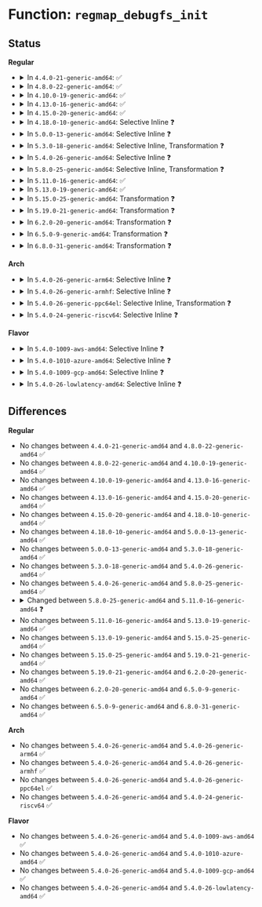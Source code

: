 # Function: <code>regmap_debugfs_init</code>

## Status
<b>Regular</b>
<ul>
<li>
<details>
<summary>In <code>4.4.0-21-generic-amd64</code>: ✅</summary>

```c
void regmap_debugfs_init(struct regmap * map, const char * name)
```

```json
{
  "name": "regmap_debugfs_init",
  "collision_type": "Unique Global",
  "inline_type": "No",
  "funcs": [
    {
      "addr": 18446744071584522848,
      "name": "regmap_debugfs_init",
      "external": true,
      "loc": "drivers/base/regmap/regmap-debugfs.c:549",
      "file": "drivers/base/regmap/regmap-debugfs.c",
      "inline": "seen, unknown",
      "caller_inline": [],
      "caller_func": [
        "drivers/base/regmap/regmap.c:regmap_attach_dev",
        "drivers/base/regmap/regmap.c:regmap_reinit_cache",
        "drivers/base/regmap/regmap-debugfs.c:regmap_debugfs_initcall"
      ]
    }
  ],
  "symbols": [
    {
      "addr": 18446744071584522848,
      "name": "regmap_debugfs_init",
      "section": ".text",
      "bind": "STB_GLOBAL",
      "size": 737
    }
  ]
}
```
</details>
</li>
<li>
<details>
<summary>In <code>4.8.0-22-generic-amd64</code>: ✅</summary>

```c
void regmap_debugfs_init(struct regmap * map, const char * name)
```

```json
{
  "name": "regmap_debugfs_init",
  "collision_type": "Unique Global",
  "inline_type": "No",
  "funcs": [
    {
      "addr": 18446744071584869888,
      "name": "regmap_debugfs_init",
      "external": true,
      "loc": "drivers/base/regmap/regmap-debugfs.c:516",
      "file": "drivers/base/regmap/regmap-debugfs.c",
      "inline": "seen, unknown",
      "caller_inline": [],
      "caller_func": [
        "drivers/base/regmap/regmap.c:regmap_reinit_cache",
        "drivers/base/regmap/regmap.c:regmap_attach_dev",
        "drivers/base/regmap/regmap-debugfs.c:regmap_debugfs_initcall"
      ]
    }
  ],
  "symbols": [
    {
      "addr": 18446744071584869888,
      "name": "regmap_debugfs_init",
      "section": ".text",
      "bind": "STB_GLOBAL",
      "size": 740
    }
  ]
}
```
</details>
</li>
<li>
<details>
<summary>In <code>4.10.0-19-generic-amd64</code>: ✅</summary>

```c
void regmap_debugfs_init(struct regmap * map, const char * name)
```

```json
{
  "name": "regmap_debugfs_init",
  "collision_type": "Unique Global",
  "inline_type": "No",
  "funcs": [
    {
      "addr": 18446744071585063440,
      "name": "regmap_debugfs_init",
      "external": true,
      "loc": "drivers/base/regmap/regmap-debugfs.c:526",
      "file": "drivers/base/regmap/regmap-debugfs.c",
      "inline": "seen, unknown",
      "caller_inline": [],
      "caller_func": [
        "drivers/base/regmap/regmap.c:regmap_reinit_cache",
        "drivers/base/regmap/regmap.c:regmap_attach_dev",
        "drivers/base/regmap/regmap-debugfs.c:regmap_debugfs_initcall"
      ]
    }
  ],
  "symbols": [
    {
      "addr": 18446744071585063440,
      "name": "regmap_debugfs_init",
      "section": ".text",
      "bind": "STB_GLOBAL",
      "size": 740
    }
  ]
}
```
</details>
</li>
<li>
<details>
<summary>In <code>4.13.0-16-generic-amd64</code>: ✅</summary>

```c
void regmap_debugfs_init(struct regmap * map, const char * name)
```

```json
{
  "name": "regmap_debugfs_init",
  "collision_type": "Unique Global",
  "inline_type": "No",
  "funcs": [
    {
      "addr": 18446744071585145872,
      "name": "regmap_debugfs_init",
      "external": true,
      "loc": "drivers/base/regmap/regmap-debugfs.c:526",
      "file": "drivers/base/regmap/regmap-debugfs.c",
      "inline": "seen, unknown",
      "caller_inline": [],
      "caller_func": [
        "drivers/base/regmap/regmap.c:regmap_reinit_cache",
        "drivers/base/regmap/regmap.c:regmap_attach_dev",
        "drivers/base/regmap/regmap-debugfs.c:regmap_debugfs_initcall"
      ]
    }
  ],
  "symbols": [
    {
      "addr": 18446744071585145872,
      "name": "regmap_debugfs_init",
      "section": ".text",
      "bind": "STB_GLOBAL",
      "size": 751
    }
  ]
}
```
</details>
</li>
<li>
<details>
<summary>In <code>4.15.0-20-generic-amd64</code>: ✅</summary>

```c
void regmap_debugfs_init(struct regmap * map, const char * name)
```

```json
{
  "name": "regmap_debugfs_init",
  "collision_type": "Unique Global",
  "inline_type": "No",
  "funcs": [
    {
      "addr": 18446744071585572800,
      "name": "regmap_debugfs_init",
      "external": true,
      "loc": "drivers/base/regmap/regmap-debugfs.c:526",
      "file": "drivers/base/regmap/regmap-debugfs.c",
      "inline": "seen, unknown",
      "caller_inline": [],
      "caller_func": [
        "drivers/base/regmap/regmap.c:regmap_reinit_cache",
        "drivers/base/regmap/regmap.c:regmap_attach_dev",
        "drivers/base/regmap/regmap-debugfs.c:regmap_debugfs_initcall"
      ]
    }
  ],
  "symbols": [
    {
      "addr": 18446744071585572800,
      "name": "regmap_debugfs_init",
      "section": ".text",
      "bind": "STB_GLOBAL",
      "size": 754
    }
  ]
}
```
</details>
</li>
<li>
<details>
<summary>In <code>4.18.0-10-generic-amd64</code>: Selective Inline ❓</summary>

```c
void regmap_debugfs_init(struct regmap * map, const char * name)
```

```json
{
  "name": "regmap_debugfs_init",
  "collision_type": "Unique Global",
  "inline_type": "Selective",
  "funcs": [
    {
      "addr": 18446744071585816848,
      "name": "regmap_debugfs_init",
      "external": true,
      "loc": "drivers/base/regmap/regmap-debugfs.c:531",
      "file": "drivers/base/regmap/regmap-debugfs.c",
      "inline": "not declared, inlined",
      "caller_inline": [],
      "caller_func": [
        "drivers/base/regmap/regmap.c:regmap_reinit_cache",
        "drivers/base/regmap/regmap.c:__regmap_init",
        "drivers/base/regmap/regmap.c:regmap_attach_dev",
        "drivers/base/regmap/regmap-debugfs.c:regmap_debugfs_initcall"
      ]
    }
  ],
  "symbols": [
    {
      "addr": 18446744071585816848,
      "name": "regmap_debugfs_init",
      "section": ".text",
      "bind": "STB_GLOBAL",
      "size": 935
    }
  ]
}
```
</details>
</li>
<li>
<details>
<summary>In <code>5.0.0-13-generic-amd64</code>: Selective Inline ❓</summary>

```c
void regmap_debugfs_init(struct regmap * map, const char * name)
```

```json
{
  "name": "regmap_debugfs_init",
  "collision_type": "Unique Global",
  "inline_type": "Selective",
  "funcs": [
    {
      "addr": 18446744071585950800,
      "name": "regmap_debugfs_init",
      "external": true,
      "loc": "drivers/base/regmap/regmap-debugfs.c:521",
      "file": "drivers/base/regmap/regmap-debugfs.c",
      "inline": "not declared, inlined",
      "caller_inline": [],
      "caller_func": [
        "drivers/base/regmap/regmap.c:regmap_reinit_cache",
        "drivers/base/regmap/regmap.c:__regmap_init",
        "drivers/base/regmap/regmap.c:regmap_attach_dev",
        "drivers/base/regmap/regmap-debugfs.c:regmap_debugfs_initcall"
      ]
    }
  ],
  "symbols": [
    {
      "addr": 18446744071585950800,
      "name": "regmap_debugfs_init",
      "section": ".text",
      "bind": "STB_GLOBAL",
      "size": 935
    }
  ]
}
```
</details>
</li>
<li>
<details>
<summary>In <code>5.3.0-18-generic-amd64</code>: Selective Inline, Transformation ❓</summary>

```c
void regmap_debugfs_init(struct regmap * map, const char * name)
```

```json
{
  "name": "regmap_debugfs_init",
  "collision_type": "Unique Global",
  "inline_type": "Selective",
  "funcs": [
    {
      "addr": 18446744071586192971,
      "name": "regmap_debugfs_init",
      "external": true,
      "loc": "drivers/base/regmap/regmap-debugfs.c:535",
      "file": "drivers/base/regmap/regmap-debugfs.c",
      "inline": "not declared, inlined",
      "caller_inline": [],
      "caller_func": [
        "drivers/base/regmap/regmap.c:regmap_reinit_cache",
        "drivers/base/regmap/regmap.c:__regmap_init",
        "drivers/base/regmap/regmap.c:regmap_attach_dev",
        "drivers/base/regmap/regmap-debugfs.c:regmap_debugfs_initcall"
      ]
    }
  ],
  "symbols": [
    {
      "addr": 18446744071586194480,
      "name": "regmap_debugfs_init.cold",
      "section": ".text",
      "bind": "STB_LOCAL",
      "size": 47
    },
    {
      "addr": 18446744071586192928,
      "name": "regmap_debugfs_init",
      "section": ".text",
      "bind": "STB_GLOBAL",
      "size": 887
    }
  ]
}
```
</details>
</li>
<li>
<details>
<summary>In <code>5.4.0-26-generic-amd64</code>: Selective Inline ❓</summary>

```c
void regmap_debugfs_init(struct regmap * map, const char * name)
```

```json
{
  "name": "regmap_debugfs_init",
  "collision_type": "Unique Global",
  "inline_type": "Selective",
  "funcs": [
    {
      "addr": 18446744071586341328,
      "name": "regmap_debugfs_init",
      "external": true,
      "loc": "drivers/base/regmap/regmap-debugfs.c:535",
      "file": "drivers/base/regmap/regmap-debugfs.c",
      "inline": "not declared, inlined",
      "caller_inline": [],
      "caller_func": [
        "drivers/base/regmap/regmap.c:regmap_reinit_cache",
        "drivers/base/regmap/regmap.c:__regmap_init",
        "drivers/base/regmap/regmap.c:regmap_attach_dev",
        "drivers/base/regmap/regmap-debugfs.c:regmap_debugfs_initcall"
      ]
    }
  ],
  "symbols": [
    {
      "addr": 18446744071586341328,
      "name": "regmap_debugfs_init",
      "section": ".text",
      "bind": "STB_GLOBAL",
      "size": 868
    }
  ]
}
```
</details>
</li>
<li>
<details>
<summary>In <code>5.8.0-25-generic-amd64</code>: Selective Inline, Transformation ❓</summary>

```c
void regmap_debugfs_init(struct regmap * map, const char * name)
```

```json
{
  "name": "regmap_debugfs_init",
  "collision_type": "Unique Global",
  "inline_type": "Selective",
  "funcs": [
    {
      "addr": 18446744071587110720,
      "name": "regmap_debugfs_init",
      "external": true,
      "loc": "drivers/base/regmap/regmap-debugfs.c:547",
      "file": "drivers/base/regmap/regmap-debugfs.c",
      "inline": "not declared, inlined",
      "caller_inline": [],
      "caller_func": [
        "drivers/base/regmap/regmap.c:regmap_reinit_cache",
        "drivers/base/regmap/regmap.c:__regmap_init",
        "drivers/base/regmap/regmap.c:__regmap_init",
        "drivers/base/regmap/regmap-debugfs.c:regmap_debugfs_initcall"
      ]
    }
  ],
  "symbols": [
    {
      "addr": 18446744071587110720,
      "name": "regmap_debugfs_init.part.0",
      "section": ".text",
      "bind": "STB_LOCAL",
      "size": 796
    },
    {
      "addr": 18446744071587113232,
      "name": "regmap_debugfs_init",
      "section": ".text",
      "bind": "STB_GLOBAL",
      "size": 57
    }
  ]
}
```
</details>
</li>
<li>
<details>
<summary>In <code>5.11.0-16-generic-amd64</code>: ✅</summary>

```c
void regmap_debugfs_init(struct regmap * map)
```

```json
{
  "name": "regmap_debugfs_init",
  "collision_type": "Unique Global",
  "inline_type": "No",
  "funcs": [
    {
      "addr": 18446744071587197696,
      "name": "regmap_debugfs_init",
      "external": true,
      "loc": "drivers/base/regmap/regmap-debugfs.c:546",
      "file": "drivers/base/regmap/regmap-debugfs.c",
      "inline": "seen, unknown",
      "caller_inline": [],
      "caller_func": [
        "drivers/base/regmap/regmap.c:regmap_reinit_cache",
        "drivers/base/regmap/regmap.c:__regmap_init",
        "drivers/base/regmap/regmap-debugfs.c:regmap_debugfs_initcall"
      ]
    }
  ],
  "symbols": [
    {
      "addr": 18446744071587197696,
      "name": "regmap_debugfs_init",
      "section": ".text",
      "bind": "STB_GLOBAL",
      "size": 891
    }
  ]
}
```
</details>
</li>
<li>
<details>
<summary>In <code>5.13.0-19-generic-amd64</code>: ✅</summary>

```c
void regmap_debugfs_init(struct regmap * map)
```

```json
{
  "name": "regmap_debugfs_init",
  "collision_type": "Unique Global",
  "inline_type": "No",
  "funcs": [
    {
      "addr": 18446744071587084944,
      "name": "regmap_debugfs_init",
      "external": true,
      "loc": "drivers/base/regmap/regmap-debugfs.c:546",
      "file": "drivers/base/regmap/regmap-debugfs.c",
      "inline": "seen, unknown",
      "caller_inline": [],
      "caller_func": [
        "drivers/base/regmap/regmap.c:regmap_reinit_cache",
        "drivers/base/regmap/regmap.c:__regmap_init",
        "drivers/base/regmap/regmap-debugfs.c:regmap_debugfs_initcall"
      ]
    }
  ],
  "symbols": [
    {
      "addr": 18446744071587084944,
      "name": "regmap_debugfs_init",
      "section": ".text",
      "bind": "STB_GLOBAL",
      "size": 894
    }
  ]
}
```
</details>
</li>
<li>
<details>
<summary>In <code>5.15.0-25-generic-amd64</code>: Transformation ❓</summary>

```c
void regmap_debugfs_init(struct regmap * map)
```

```json
{
  "name": "regmap_debugfs_init",
  "collision_type": "Unique Global",
  "inline_type": "No",
  "funcs": [
    {
      "addr": 0,
      "name": "regmap_debugfs_init",
      "external": true,
      "loc": "drivers/base/regmap/regmap-debugfs.c:546",
      "file": "drivers/base/regmap/regmap-debugfs.c",
      "inline": "seen, unknown",
      "caller_inline": [],
      "caller_func": [
        "drivers/base/regmap/regmap.c:regmap_reinit_cache",
        "drivers/base/regmap/regmap.c:__regmap_init",
        "drivers/base/regmap/regmap-debugfs.c:regmap_debugfs_initcall"
      ]
    }
  ],
  "symbols": [
    {
      "addr": 18446744071592497941,
      "name": "regmap_debugfs_init.cold",
      "section": ".text",
      "bind": "STB_LOCAL",
      "size": 21
    },
    {
      "addr": 18446744071587656656,
      "name": "regmap_debugfs_init",
      "section": ".text",
      "bind": "STB_GLOBAL",
      "size": 915
    }
  ]
}
```
</details>
</li>
<li>
<details>
<summary>In <code>5.19.0-21-generic-amd64</code>: Transformation ❓</summary>

```c
void regmap_debugfs_init(struct regmap * map)
```

```json
{
  "name": "regmap_debugfs_init",
  "collision_type": "Unique Global",
  "inline_type": "No",
  "funcs": [
    {
      "addr": 0,
      "name": "regmap_debugfs_init",
      "external": true,
      "loc": "drivers/base/regmap/regmap-debugfs.c:546",
      "file": "drivers/base/regmap/regmap-debugfs.c",
      "inline": "seen, unknown",
      "caller_inline": [],
      "caller_func": [
        "drivers/base/regmap/regmap.c:regmap_reinit_cache",
        "drivers/base/regmap/regmap.c:__regmap_init",
        "drivers/base/regmap/regmap-debugfs.c:regmap_debugfs_initcall"
      ]
    }
  ],
  "symbols": [
    {
      "addr": 18446744071594368264,
      "name": "regmap_debugfs_init.cold",
      "section": ".text",
      "bind": "STB_LOCAL",
      "size": 20
    },
    {
      "addr": 18446744071589001840,
      "name": "regmap_debugfs_init",
      "section": ".text",
      "bind": "STB_GLOBAL",
      "size": 1001
    }
  ]
}
```
</details>
</li>
<li>
<details>
<summary>In <code>6.2.0-20-generic-amd64</code>: Transformation ❓</summary>

```c
void regmap_debugfs_init(struct regmap * map)
```

```json
{
  "name": "regmap_debugfs_init",
  "collision_type": "Unique Global",
  "inline_type": "No",
  "funcs": [
    {
      "addr": 0,
      "name": "regmap_debugfs_init",
      "external": true,
      "loc": "drivers/base/regmap/regmap-debugfs.c:546",
      "file": "drivers/base/regmap/regmap-debugfs.c",
      "inline": "seen, unknown",
      "caller_inline": [],
      "caller_func": [
        "drivers/base/regmap/regmap.c:regmap_reinit_cache",
        "drivers/base/regmap/regmap.c:__regmap_init",
        "drivers/base/regmap/regmap-debugfs.c:regmap_debugfs_initcall"
      ]
    }
  ],
  "symbols": [
    {
      "addr": 18446744071596251087,
      "name": "regmap_debugfs_init.cold",
      "section": ".text",
      "bind": "STB_LOCAL",
      "size": 20
    },
    {
      "addr": 18446744071590524752,
      "name": "regmap_debugfs_init",
      "section": ".text",
      "bind": "STB_GLOBAL",
      "size": 1001
    }
  ]
}
```
</details>
</li>
<li>
<details>
<summary>In <code>6.5.0-9-generic-amd64</code>: Transformation ❓</summary>

```c
void regmap_debugfs_init(struct regmap * map)
```

```json
{
  "name": "regmap_debugfs_init",
  "collision_type": "Unique Global",
  "inline_type": "No",
  "funcs": [
    {
      "addr": 0,
      "name": "regmap_debugfs_init",
      "external": true,
      "loc": "drivers/base/regmap/regmap-debugfs.c:546",
      "file": "drivers/base/regmap/regmap-debugfs.c",
      "inline": "seen, unknown",
      "caller_inline": [],
      "caller_func": [
        "drivers/base/regmap/regmap.c:regmap_reinit_cache",
        "drivers/base/regmap/regmap.c:__regmap_init",
        "drivers/base/regmap/regmap-debugfs.c:regmap_debugfs_initcall"
      ]
    }
  ],
  "symbols": [
    {
      "addr": 18446744071596779612,
      "name": "regmap_debugfs_init.cold",
      "section": ".text",
      "bind": "STB_LOCAL",
      "size": 20
    },
    {
      "addr": 18446744071590852720,
      "name": "regmap_debugfs_init",
      "section": ".text",
      "bind": "STB_GLOBAL",
      "size": 1001
    }
  ]
}
```
</details>
</li>
<li>
<details>
<summary>In <code>6.8.0-31-generic-amd64</code>: Transformation ❓</summary>

```c
void regmap_debugfs_init(struct regmap * map)
```

```json
{
  "name": "regmap_debugfs_init",
  "collision_type": "Unique Global",
  "inline_type": "No",
  "funcs": [
    {
      "addr": 0,
      "name": "regmap_debugfs_init",
      "external": true,
      "loc": "drivers/base/regmap/regmap-debugfs.c:546",
      "file": "drivers/base/regmap/regmap-debugfs.c",
      "inline": "seen, unknown",
      "caller_inline": [],
      "caller_func": [
        "drivers/base/regmap/regmap.c:regmap_reinit_cache",
        "drivers/base/regmap/regmap.c:__regmap_init",
        "drivers/base/regmap/regmap-debugfs.c:regmap_debugfs_initcall"
      ]
    }
  ],
  "symbols": [
    {
      "addr": 18446744071597688545,
      "name": "regmap_debugfs_init.cold",
      "section": ".text",
      "bind": "STB_LOCAL",
      "size": 20
    },
    {
      "addr": 18446744071591196304,
      "name": "regmap_debugfs_init",
      "section": ".text",
      "bind": "STB_GLOBAL",
      "size": 1048
    }
  ]
}
```
</details>
</li>
</ul>
<b>Arch</b>
<ul>
<li>
<details>
<summary>In <code>5.4.0-26-generic-arm64</code>: Selective Inline ❓</summary>

```c
void regmap_debugfs_init(struct regmap * map, const char * name)
```

```json
{
  "name": "regmap_debugfs_init",
  "collision_type": "Unique Global",
  "inline_type": "Selective",
  "funcs": [
    {
      "addr": 18446603336499180088,
      "name": "regmap_debugfs_init",
      "external": true,
      "loc": "drivers/base/regmap/regmap-debugfs.c:535",
      "file": "drivers/base/regmap/regmap-debugfs.c",
      "inline": "not declared, inlined",
      "caller_inline": [],
      "caller_func": [
        "drivers/base/regmap/regmap.c:regmap_reinit_cache",
        "drivers/base/regmap/regmap.c:__regmap_init",
        "drivers/base/regmap/regmap.c:regmap_attach_dev",
        "drivers/base/regmap/regmap-debugfs.c:regmap_debugfs_initcall"
      ]
    }
  ],
  "symbols": [
    {
      "addr": 18446603336499180088,
      "name": "regmap_debugfs_init",
      "section": ".text",
      "bind": "STB_GLOBAL",
      "size": 820
    }
  ]
}
```
</details>
</li>
<li>
<details>
<summary>In <code>5.4.0-26-generic-armhf</code>: Selective Inline ❓</summary>

```c
void regmap_debugfs_init(struct regmap * map, const char * name)
```

```json
{
  "name": "regmap_debugfs_init",
  "collision_type": "Unique Global",
  "inline_type": "Selective",
  "funcs": [
    {
      "addr": 3231714452,
      "name": "regmap_debugfs_init",
      "external": true,
      "loc": "drivers/base/regmap/regmap-debugfs.c:535",
      "file": "drivers/base/regmap/regmap-debugfs.c",
      "inline": "not declared, inlined",
      "caller_inline": [],
      "caller_func": [
        "drivers/base/regmap/regmap.c:regmap_reinit_cache",
        "drivers/base/regmap/regmap.c:__regmap_init",
        "drivers/base/regmap/regmap.c:regmap_attach_dev",
        "drivers/base/regmap/regmap-debugfs.c:regmap_debugfs_initcall"
      ]
    }
  ],
  "symbols": [
    {
      "addr": 3231714452,
      "name": "regmap_debugfs_init",
      "section": ".text",
      "bind": "STB_GLOBAL",
      "size": 800
    }
  ]
}
```
</details>
</li>
<li>
<details>
<summary>In <code>5.4.0-26-generic-ppc64el</code>: Selective Inline, Transformation ❓</summary>

```c
void regmap_debugfs_init(struct regmap * map, const char * name)
```

```json
{
  "name": "regmap_debugfs_init",
  "collision_type": "Unique Global",
  "inline_type": "Selective",
  "funcs": [
    {
      "addr": 13835058055292383648,
      "name": "regmap_debugfs_init",
      "external": true,
      "loc": "drivers/base/regmap/regmap-debugfs.c:535",
      "file": "drivers/base/regmap/regmap-debugfs.c",
      "inline": "not declared, inlined",
      "caller_inline": [],
      "caller_func": [
        "drivers/base/regmap/regmap.c:regmap_reinit_cache",
        "drivers/base/regmap/regmap.c:__regmap_init",
        "drivers/base/regmap/regmap.c:regmap_attach_dev",
        "drivers/base/regmap/regmap-debugfs.c:regmap_debugfs_initcall"
      ]
    }
  ],
  "symbols": [
    {
      "addr": 13835058055292383648,
      "name": "regmap_debugfs_init.part.0",
      "section": ".text",
      "bind": "STB_LOCAL",
      "size": 1288
    },
    {
      "addr": 13835058055292385824,
      "name": "regmap_debugfs_init",
      "section": ".text",
      "bind": "STB_GLOBAL",
      "size": 104
    }
  ]
}
```
</details>
</li>
<li>
<details>
<summary>In <code>5.4.0-24-generic-riscv64</code>: Selective Inline ❓</summary>

```c
void regmap_debugfs_init(struct regmap * map, const char * name)
```

```json
{
  "name": "regmap_debugfs_init",
  "collision_type": "Unique Global",
  "inline_type": "Selective",
  "funcs": [
    {
      "addr": 18446743936276475522,
      "name": "regmap_debugfs_init",
      "external": true,
      "loc": "drivers/base/regmap/regmap-debugfs.c:535",
      "file": "drivers/base/regmap/regmap-debugfs.c",
      "inline": "not declared, inlined",
      "caller_inline": [],
      "caller_func": [
        "drivers/base/regmap/regmap.c:regmap_reinit_cache",
        "drivers/base/regmap/regmap.c:__regmap_init",
        "drivers/base/regmap/regmap.c:regmap_attach_dev",
        "drivers/base/regmap/regmap-debugfs.c:regmap_debugfs_initcall"
      ]
    }
  ],
  "symbols": [
    {
      "addr": 18446743936276475522,
      "name": "regmap_debugfs_init",
      "section": ".text",
      "bind": "STB_GLOBAL",
      "size": 778
    }
  ]
}
```
</details>
</li>
</ul>
<b>Flavor</b>
<ul>
<li>
<details>
<summary>In <code>5.4.0-1009-aws-amd64</code>: Selective Inline ❓</summary>

```c
void regmap_debugfs_init(struct regmap * map, const char * name)
```

```json
{
  "name": "regmap_debugfs_init",
  "collision_type": "Unique Global",
  "inline_type": "Selective",
  "funcs": [
    {
      "addr": 18446744071586104576,
      "name": "regmap_debugfs_init",
      "external": true,
      "loc": "drivers/base/regmap/regmap-debugfs.c:535",
      "file": "drivers/base/regmap/regmap-debugfs.c",
      "inline": "not declared, inlined",
      "caller_inline": [],
      "caller_func": [
        "drivers/base/regmap/regmap.c:regmap_reinit_cache",
        "drivers/base/regmap/regmap.c:__regmap_init",
        "drivers/base/regmap/regmap.c:regmap_attach_dev",
        "drivers/base/regmap/regmap-debugfs.c:regmap_debugfs_initcall"
      ]
    }
  ],
  "symbols": [
    {
      "addr": 18446744071586104576,
      "name": "regmap_debugfs_init",
      "section": ".text",
      "bind": "STB_GLOBAL",
      "size": 868
    }
  ]
}
```
</details>
</li>
<li>
<details>
<summary>In <code>5.4.0-1010-azure-amd64</code>: Selective Inline ❓</summary>

```c
void regmap_debugfs_init(struct regmap * map, const char * name)
```

```json
{
  "name": "regmap_debugfs_init",
  "collision_type": "Unique Global",
  "inline_type": "Selective",
  "funcs": [
    {
      "addr": 18446744071585950528,
      "name": "regmap_debugfs_init",
      "external": true,
      "loc": "drivers/base/regmap/regmap-debugfs.c:535",
      "file": "drivers/base/regmap/regmap-debugfs.c",
      "inline": "not declared, inlined",
      "caller_inline": [],
      "caller_func": [
        "drivers/base/regmap/regmap.c:regmap_reinit_cache",
        "drivers/base/regmap/regmap.c:__regmap_init",
        "drivers/base/regmap/regmap.c:regmap_attach_dev",
        "drivers/base/regmap/regmap-debugfs.c:regmap_debugfs_initcall"
      ]
    }
  ],
  "symbols": [
    {
      "addr": 18446744071585950528,
      "name": "regmap_debugfs_init",
      "section": ".text",
      "bind": "STB_GLOBAL",
      "size": 868
    }
  ]
}
```
</details>
</li>
<li>
<details>
<summary>In <code>5.4.0-1009-gcp-amd64</code>: Selective Inline ❓</summary>

```c
void regmap_debugfs_init(struct regmap * map, const char * name)
```

```json
{
  "name": "regmap_debugfs_init",
  "collision_type": "Unique Global",
  "inline_type": "Selective",
  "funcs": [
    {
      "addr": 18446744071586289296,
      "name": "regmap_debugfs_init",
      "external": true,
      "loc": "drivers/base/regmap/regmap-debugfs.c:535",
      "file": "drivers/base/regmap/regmap-debugfs.c",
      "inline": "not declared, inlined",
      "caller_inline": [],
      "caller_func": [
        "drivers/base/regmap/regmap.c:regmap_reinit_cache",
        "drivers/base/regmap/regmap.c:__regmap_init",
        "drivers/base/regmap/regmap.c:regmap_attach_dev",
        "drivers/base/regmap/regmap-debugfs.c:regmap_debugfs_initcall"
      ]
    }
  ],
  "symbols": [
    {
      "addr": 18446744071586289296,
      "name": "regmap_debugfs_init",
      "section": ".text",
      "bind": "STB_GLOBAL",
      "size": 868
    }
  ]
}
```
</details>
</li>
<li>
<details>
<summary>In <code>5.4.0-26-lowlatency-amd64</code>: Selective Inline ❓</summary>

```c
void regmap_debugfs_init(struct regmap * map, const char * name)
```

```json
{
  "name": "regmap_debugfs_init",
  "collision_type": "Unique Global",
  "inline_type": "Selective",
  "funcs": [
    {
      "addr": 18446744071586400752,
      "name": "regmap_debugfs_init",
      "external": true,
      "loc": "drivers/base/regmap/regmap-debugfs.c:535",
      "file": "drivers/base/regmap/regmap-debugfs.c",
      "inline": "not declared, inlined",
      "caller_inline": [],
      "caller_func": [
        "drivers/base/regmap/regmap.c:regmap_reinit_cache",
        "drivers/base/regmap/regmap.c:__regmap_init",
        "drivers/base/regmap/regmap.c:regmap_attach_dev",
        "drivers/base/regmap/regmap-debugfs.c:regmap_debugfs_initcall"
      ]
    }
  ],
  "symbols": [
    {
      "addr": 18446744071586400752,
      "name": "regmap_debugfs_init",
      "section": ".text",
      "bind": "STB_GLOBAL",
      "size": 868
    }
  ]
}
```
</details>
</li>
</ul>

## Differences
<b>Regular</b>
<ul>
<li>
No changes between <code>4.4.0-21-generic-amd64</code> and <code>4.8.0-22-generic-amd64</code> ✅
</li>
<li>
No changes between <code>4.8.0-22-generic-amd64</code> and <code>4.10.0-19-generic-amd64</code> ✅
</li>
<li>
No changes between <code>4.10.0-19-generic-amd64</code> and <code>4.13.0-16-generic-amd64</code> ✅
</li>
<li>
No changes between <code>4.13.0-16-generic-amd64</code> and <code>4.15.0-20-generic-amd64</code> ✅
</li>
<li>
No changes between <code>4.15.0-20-generic-amd64</code> and <code>4.18.0-10-generic-amd64</code> ✅
</li>
<li>
No changes between <code>4.18.0-10-generic-amd64</code> and <code>5.0.0-13-generic-amd64</code> ✅
</li>
<li>
No changes between <code>5.0.0-13-generic-amd64</code> and <code>5.3.0-18-generic-amd64</code> ✅
</li>
<li>
No changes between <code>5.3.0-18-generic-amd64</code> and <code>5.4.0-26-generic-amd64</code> ✅
</li>
<li>
No changes between <code>5.4.0-26-generic-amd64</code> and <code>5.8.0-25-generic-amd64</code> ✅
</li>
<li>
<details>
<summary>Changed between <code>5.8.0-25-generic-amd64</code> and <code>5.11.0-16-generic-amd64</code> ❓</summary>
<ul>
<li>
<b>Param removed. </b>
<code>const char * name</code>
</li>
</ul>
</details>
</li>
<li>
No changes between <code>5.11.0-16-generic-amd64</code> and <code>5.13.0-19-generic-amd64</code> ✅
</li>
<li>
No changes between <code>5.13.0-19-generic-amd64</code> and <code>5.15.0-25-generic-amd64</code> ✅
</li>
<li>
No changes between <code>5.15.0-25-generic-amd64</code> and <code>5.19.0-21-generic-amd64</code> ✅
</li>
<li>
No changes between <code>5.19.0-21-generic-amd64</code> and <code>6.2.0-20-generic-amd64</code> ✅
</li>
<li>
No changes between <code>6.2.0-20-generic-amd64</code> and <code>6.5.0-9-generic-amd64</code> ✅
</li>
<li>
No changes between <code>6.5.0-9-generic-amd64</code> and <code>6.8.0-31-generic-amd64</code> ✅
</li>
</ul>
<b>Arch</b>
<ul>
<li>
No changes between <code>5.4.0-26-generic-amd64</code> and <code>5.4.0-26-generic-arm64</code> ✅
</li>
<li>
No changes between <code>5.4.0-26-generic-amd64</code> and <code>5.4.0-26-generic-armhf</code> ✅
</li>
<li>
No changes between <code>5.4.0-26-generic-amd64</code> and <code>5.4.0-26-generic-ppc64el</code> ✅
</li>
<li>
No changes between <code>5.4.0-26-generic-amd64</code> and <code>5.4.0-24-generic-riscv64</code> ✅
</li>
</ul>
<b>Flavor</b>
<ul>
<li>
No changes between <code>5.4.0-26-generic-amd64</code> and <code>5.4.0-1009-aws-amd64</code> ✅
</li>
<li>
No changes between <code>5.4.0-26-generic-amd64</code> and <code>5.4.0-1010-azure-amd64</code> ✅
</li>
<li>
No changes between <code>5.4.0-26-generic-amd64</code> and <code>5.4.0-1009-gcp-amd64</code> ✅
</li>
<li>
No changes between <code>5.4.0-26-generic-amd64</code> and <code>5.4.0-26-lowlatency-amd64</code> ✅
</li>
</ul>
